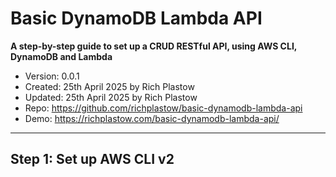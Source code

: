 # Basic DynamoDB Lambda API

**A step-by-step guide to set up a CRUD RESTful API, using AWS CLI, DynamoDB and Lambda**

- Version: 0.0.1
- Created: 25th April 2025 by Rich Plastow
- Updated: 25th April 2025 by Rich Plastow
- Repo: <https://github.com/richplastow/basic-dynamodb-lambda-api>
- Demo: <https://richplastow.com/basic-dynamodb-lambda-api/>

---

## Step 1: Set up AWS CLI v2

